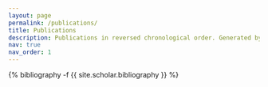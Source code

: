 ```yaml
---
layout: page
permalink: /publications/
title: Publications
description: Publications in reversed chronological order. Generated by jekyll-scholar.
nav: true
nav_order: 1
---
```

<!-- _pages/publications.md -->
<div class="publications">

{% bibliography -f {{ site.scholar.bibliography }} %}

</div>
